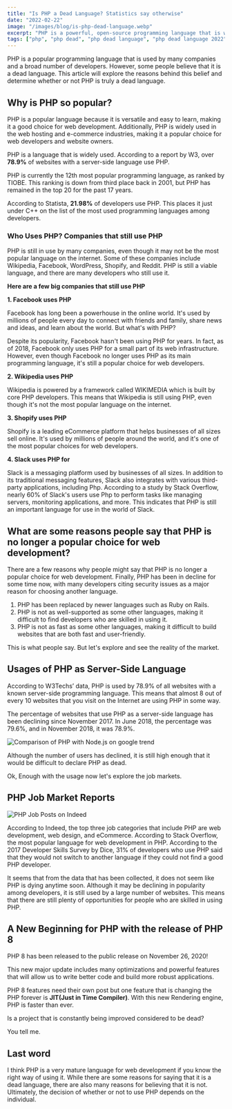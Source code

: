 ```yaml
---
title: "Is PHP a Dead Language? Statistics say otherwise"
date: "2022-02-22"
image: "/images/blog/is-php-dead-language.webp"
excerpt: "PHP is a powerful, open-source programming language that is widely used for web development. This article will explore the reasons behind this belief and determine whether or not PHP is truly a dead language."
tags: ["php", "php dead", "php dead language", "php dead language 2022"]
---
```


PHP is a popular programming language that is used by many companies and a broad number of developers. However, some people believe that it is a dead language. This article will explore the reasons behind this belief and determine whether or not PHP is truly a dead language.

## Why is PHP so popular?

PHP is a popular language because it is versatile and easy to learn, making it a good choice for web development. Additionally, PHP is widely used in the web hosting and e-commerce industries, making it a popular choice for web developers and website owners.

PHP is a language that is widely used. According to a report by W3, over **78.9%** of websites with a server-side language use PHP.

PHP is currently the 12th most popular programming language, as ranked by TIOBE. This ranking is down from third place back in 2001, but PHP has remained in the top 20 for the past 17 years.

According to Statista, **21.98%** of developers use PHP. This places it just under C++ on the list of the most used programming languages among developers.

### Who Uses PHP? Companies that still use PHP

PHP is still in use by many companies, even though it may not be the most popular language on the internet. Some of these companies include Wikipedia, Facebook, WordPress, Shopify, and Reddit. PHP is still a viable language, and there are many developers who still use it.

**Here are a few big companies that still use PHP**

**1. Facebook uses PHP**

Facebook has long been a powerhouse in the online world. It's used by millions of people every day to connect with friends and family, share news and ideas, and learn about the world. But what's with PHP?

Despite its popularity, Facebook hasn't been using PHP for years. In fact, as of 2018, Facebook only uses PHP for a small part of its web infrastructure. However, even though Facebook no longer uses PHP as its main programming language, it's still a popular choice for web developers.

**2. Wikipedia uses PHP**

Wikipedia is powered by a framework called WIKIMEDIA which is built by core PHP developers. This means that Wikipedia is still using PHP, even though it's not the most popular language on the internet.

**3. Shopify uses PHP**

Shopify is a leading eCommerce platform that helps businesses of all sizes sell online. It's used by millions of people around the world, and it's one of the most popular choices for web developers.

**4. Slack uses PHP for**

Slack is a messaging platform used by businesses of all sizes. In addition to its traditional messaging features, Slack also integrates with various third-party applications, including Php. According to a study by Stack Overflow, nearly 60% of Slack's users use Php to perform tasks like managing servers, monitoring applications, and more. This indicates that PHP is still an important language for use in the world of Slack.

## What are some reasons people say that PHP is no longer a popular choice for web development?

There are a few reasons why people might say that PHP is no longer a popular choice for web development. Finally, PHP has been in decline for some time now, with many developers citing security issues as a major reason for choosing another language.

1.  PHP has been replaced by newer languages such as Ruby on Rails.
2.  PHP is not as well-supported as some other languages, making it difficult to find developers who are skilled in using it.
3.  PHP is not as fast as some other languages, making it difficult to build websites that are both fast and user-friendly.

This is what people say. But let's explore and see the reality of the market.

## Usages of PHP as Server-Side Language

According to W3Techs’ data, PHP is used by 78.9% of all websites with a known server-side programming language. This means that almost 8 out of every 10 websites that you visit on the Internet are using PHP in some way.

The percentage of websites that use PHP as a server-side language has been declining since November 2017. In June 2018, the percentage was 79.6%, and in November 2018, it was 78.9%.

![Comparison of PHP with Node.js on google trend](https://res.cloudinary.com/jahiddev/images/v1645499439/php-node-js-google-trend-report1/php-node-js-google-trend-report1.jpg?_i=AA)

Although the number of users has declined, it is still high enough that it would be difficult to declare PHP as dead.

Ok, Enough with the usage now let's explore the job markets.

## PHP Job Market Reports

![PHP Job Posts on Indeed](https://res.cloudinary.com/jahiddev/images/v1645499110/php-jobs-on-indeed-1/php-jobs-on-indeed-1.png?_i=AA)

According to Indeed, the top three job categories that include PHP are web development, web design, and eCommerce. According to Stack Overflow, the most popular language for web development in PHP. According to the 2017 Developer Skills Survey by Dice, 31% of developers who use PHP said that they would not switch to another language if they could not find a good PHP developer.

It seems that from the data that has been collected, it does not seem like PHP is dying anytime soon. Although it may be declining in popularity among developers, it is still used by a large number of websites. This means that there are still plenty of opportunities for people who are skilled in using PHP.

## A New Beginning for PHP with the release of PHP 8

PHP 8 has been released to the public release on November 26, 2020!

This new major update includes many optimizations and powerful features that will allow us to write better code and build more robust applications.

PHP 8 features need their own post but one feature that is changing the PHP forever is **JIT(Just in Time Compiler)**. With this new Rendering engine, PHP is faster than ever.

Is a project that is constantly being improved considered to be dead?

You tell me.

## Last word

I think PHP is a very mature language for web development if you know the right way of using it. While there are some reasons for saying that it is a dead language, there are also many reasons for believing that it is not. Ultimately, the decision of whether or not to use PHP depends on the individual.
